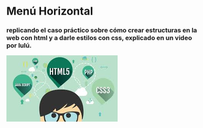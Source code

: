# Menú Horizontal
### replicando el caso práctico sobre cómo crear estructuras en la web con html y a darle estilos con css, explicado en un video por lulú.
![Con titulo](assets/imgs/developer.jpg "developer")
